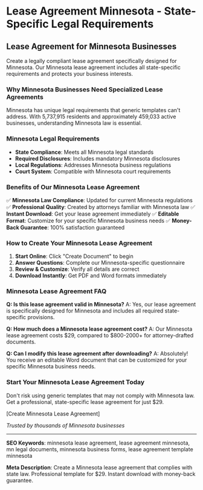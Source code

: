 # Lease Agreement Minnesota - State-Specific Legal Requirements

## Lease Agreement for Minnesota Businesses

Create a legally compliant lease agreement specifically designed for Minnesota. Our Minnesota lease agreement includes all state-specific requirements and protects your business interests.

### Why Minnesota Businesses Need Specialized Lease Agreements

Minnesota has unique legal requirements that generic templates can't address. With 5,737,915 residents and approximately 459,033 active businesses, understanding Minnesota law is essential.

### Minnesota Legal Requirements

- **State Compliance**: Meets all Minnesota legal standards
- **Required Disclosures**: Includes mandatory Minnesota disclosures
- **Local Regulations**: Addresses Minnesota business regulations
- **Court System**: Compatible with Minnesota court requirements

### Benefits of Our Minnesota Lease Agreement

✅ **Minnesota Law Compliance**: Updated for current Minnesota regulations
✅ **Professional Quality**: Created by attorneys familiar with Minnesota law
✅ **Instant Download**: Get your lease agreement immediately
✅ **Editable Format**: Customize for your specific Minnesota business needs
✅ **Money-Back Guarantee**: 100% satisfaction guaranteed

### How to Create Your Minnesota Lease Agreement

1. **Start Online**: Click "Create Document" to begin
2. **Answer Questions**: Complete our Minnesota-specific questionnaire
3. **Review & Customize**: Verify all details are correct
4. **Download Instantly**: Get PDF and Word formats immediately

### Minnesota Lease Agreement FAQ

**Q: Is this lease agreement valid in Minnesota?**
A: Yes, our lease agreement is specifically designed for Minnesota and includes all required state-specific provisions.

**Q: How much does a Minnesota lease agreement cost?**
A: Our Minnesota lease agreement costs $29, compared to $800-2000+ for attorney-drafted documents.

**Q: Can I modify this lease agreement after downloading?**
A: Absolutely! You receive an editable Word document that can be customized for your specific Minnesota business needs.

### Start Your Minnesota Lease Agreement Today

Don't risk using generic templates that may not comply with Minnesota law. Get a professional, state-specific lease agreement for just $29.

[Create Minnesota Lease Agreement]

*Trusted by thousands of Minnesota businesses*

---

**SEO Keywords**: minnesota lease agreement, lease agreement minnesota, mn legal documents, minnesota business forms, lease agreement template minnesota

**Meta Description**: Create a Minnesota lease agreement that complies with state law. Professional template for $29. Instant download with money-back guarantee.
